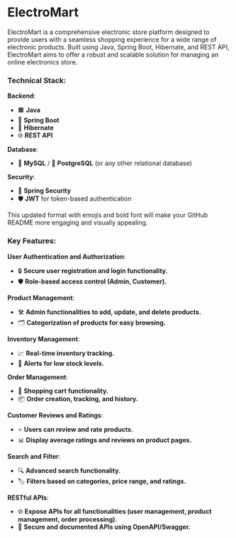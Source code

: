 # ElectroMart
ElectroMart is a comprehensive electronic store platform designed to provide users with a seamless shopping experience for a wide range of electronic products. Built using Java, Spring Boot, Hibernate, and REST API, ElectroMart aims to offer a robust and scalable solution for managing an online electronics store.

### Technical Stack:

**Backend**:
- 🟧 **Java**
- 🌱 **Spring Boot**
- 🐍 **Hibernate**
- 🌐 **REST API**

**Database**:
- 🐬 **MySQL** / 🐘 **PostgreSQL** (or any other relational database)

**Security**:
- 🔐 **Spring Security**
- 🛡️ **JWT** for token-based authentication

This updated format with emojis and bold font will make your GitHub README more engaging and visually appealing.


### Key Features:

**User Authentication and Authorization**:
- 🔒 **Secure user registration and login functionality.**
- 🛡️ **Role-based access control (Admin, Customer).**

**Product Management**:
- 🛠️ **Admin functionalities to add, update, and delete products.**
- 🗂️ **Categorization of products for easy browsing.**

**Inventory Management**:
- 📈 **Real-time inventory tracking.**
- 🔔 **Alerts for low stock levels.**

**Order Management**:
- 🛒 **Shopping cart functionality.**
- 📦 **Order creation, tracking, and history.**

**Customer Reviews and Ratings**:
- ⭐ **Users can review and rate products.**
- 📊 **Display average ratings and reviews on product pages.**

**Search and Filter**:
- 🔍 **Advanced search functionality.**
- 🏷️ **Filters based on categories, price range, and ratings.**

**RESTful APIs**:
- 🌐 **Expose APIs for all functionalities (user management, product management, order processing).**
- 📘 **Secure and documented APIs using OpenAPI/Swagger.**


